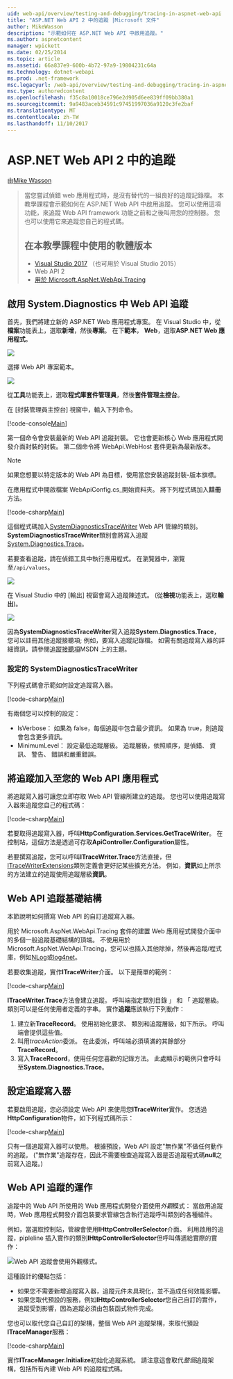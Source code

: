 ```yaml
---
uid: web-api/overview/testing-and-debugging/tracing-in-aspnet-web-api
title: "ASP.NET Web API 2 中的追蹤 |Microsoft 文件"
author: MikeWasson
description: "示範如何在 ASP.NET Web API 中啟用追蹤。"
ms.author: aspnetcontent
manager: wpickett
ms.date: 02/25/2014
ms.topic: article
ms.assetid: 66a837e9-600b-4b72-97a9-19804231c64a
ms.technology: dotnet-webapi
ms.prod: .net-framework
msc.legacyurl: /web-api/overview/testing-and-debugging/tracing-in-aspnet-web-api
msc.type: authoredcontent
ms.openlocfilehash: f35c8a10018ce796e2d905d6ee839ff09bb380a1
ms.sourcegitcommit: 9a9483aceb34591c97451997036a9120c3fe2baf
ms.translationtype: MT
ms.contentlocale: zh-TW
ms.lasthandoff: 11/10/2017
---
```

<a name="tracing-in-aspnet-web-api-2"></a>ASP.NET Web API 2 中的追蹤
====================
由[Mike Wasson](https://github.com/MikeWasson)

> 當您嘗試偵錯 web 應用程式時，是沒有替代的一組良好的追蹤記錄檔。 本教學課程會示範如何在 ASP.NET Web API 中啟用追蹤。 您可以使用這項功能，來追蹤 Web API framework 功能之前和之後叫用您的控制器。 您也可以使用它來追蹤您自己的程式碼。
> 
> ## <a name="software-versions-used-in-the-tutorial"></a>在本教學課程中使用的軟體版本
> 
> 
> - [Visual Studio 2017](https://www.visualstudio.com/downloads/) （也可用於 Visual Studio 2015）
> - Web API 2
> - [用於 Microsoft.AspNet.WebApi.Tracing](http://www.nuget.org/packages/Microsoft.AspNet.WebApi.Tracing)


## <a name="enable-systemdiagnostics-tracing-in-web-api"></a>啟用 System.Diagnostics 中 Web API 追蹤

首先，我們將建立新的 ASP.NET Web 應用程式專案。 在 Visual Studio 中，從**檔案**功能表上，選取**新增**，然後**專案**。 在下**範本**， **Web**，選取**ASP.NET Web 應用程式**。

[![](tracing-in-aspnet-web-api/_static/image2.png)](tracing-in-aspnet-web-api/_static/image1.png)

選擇 Web API 專案範本。

[![](tracing-in-aspnet-web-api/_static/image4.png)](tracing-in-aspnet-web-api/_static/image3.png)

從**工具**功能表上，選取**程式庫套件管理員**，然後**套件管理主控台**。

在 [封裝管理員主控台] 視窗中，輸入下列命令。

[!code-console[Main](tracing-in-aspnet-web-api/samples/sample1.cmd)]

第一個命令會安裝最新的 Web API 追蹤封裝。 它也會更新核心 Web 應用程式開發介面封裝的封裝。 第二個命令將 WebApi.WebHost 套件更新為最新版本。

> [!NOTE]
> 如果您想要以特定版本的 Web API 為目標，使用當您安裝追蹤封裝-版本旗標。


在應用程式中開啟檔案 WebApiConfig.cs\_開始資料夾。 將下列程式碼加入**註冊**方法。

[!code-csharp[Main](tracing-in-aspnet-web-api/samples/sample2.cs?highlight=6)]

這個程式碼加入[SystemDiagnosticsTraceWriter](https://msdn.microsoft.com/en-us/library/system.web.http.tracing.systemdiagnosticstracewriter.aspx) Web API 管線的類別。 **SystemDiagnosticsTraceWriter**類別會將寫入追蹤[System.Diagnostics.Trace](https://msdn.microsoft.com/en-us/library/system.diagnostics.trace)。

若要查看追蹤，請在偵錯工具中執行應用程式。 在瀏覽器中，瀏覽至`/api/values`。

![](tracing-in-aspnet-web-api/_static/image5.png)

在 Visual Studio 中的 [輸出] 視窗會寫入追蹤陳述式。 (從**檢視**功能表上，選取**輸出**)。

[![](tracing-in-aspnet-web-api/_static/image7.png)](tracing-in-aspnet-web-api/_static/image6.png)

因為**SystemDiagnosticsTraceWriter**寫入追蹤**System.Diagnostics.Trace**，您可以註冊其他追蹤接聽項; 例如，要寫入追蹤記錄檔。 如需有關追蹤寫入器的詳細資訊，請參閱[追蹤接聽項](https://msdn.microsoft.com/en-us/library/4y5y10s7.aspx)MSDN 上的主題。

### <a name="configuring-systemdiagnosticstracewriter"></a>設定的 SystemDiagnosticsTraceWriter

下列程式碼會示範如何設定追蹤寫入器。

[!code-csharp[Main](tracing-in-aspnet-web-api/samples/sample3.cs)]

有兩個您可以控制的設定：

- IsVerbose： 如果為 false，每個追蹤中包含最少資訊。 如果為 true，則追蹤會包含更多資訊。
- MinimumLevel： 設定最低追蹤層級。 追蹤層級，依照順序，是偵錯、 資訊、 警告、 錯誤和嚴重錯誤。

## <a name="adding-traces-to-your-web-api-application"></a>將追蹤加入至您的 Web API 應用程式

將追蹤寫入器可讓您立即存取 Web API 管線所建立的追蹤。 您也可以使用追蹤寫入器來追蹤您自己的程式碼：

[!code-csharp[Main](tracing-in-aspnet-web-api/samples/sample4.cs)]

若要取得追蹤寫入器，呼叫**HttpConfiguration.Services.GetTraceWriter**。 在控制站，這個方法是透過可存取**ApiController.Configuration**屬性。

若要撰寫追蹤，您可以呼叫**ITraceWriter.Trace**方法直接，但[ITraceWriterExtensions](https://msdn.microsoft.com/en-us/library/system.web.http.tracing.itracewriterextensions.aspx)類別定義會更好記某些擴充方法。 例如，**資訊**如上所示的方法建立的追蹤使用追蹤層級**資訊**。

## <a name="web-api-tracing-infrastructure"></a>Web API 追蹤基礎結構

本節說明如何撰寫 Web API 的自訂追蹤寫入器。

用於 Microsoft.AspNet.WebApi.Tracing 套件的建置 Web 應用程式開發介面中的多個一般追蹤基礎結構的頂端。 不使用用於 Microsoft.AspNet.WebApi.Tracing，您可以也插入其他除掉，然後再追蹤/程式庫，例如[NLog](http://nlog-project.org/)或[log4net](http://logging.apache.org/log4net/)。

若要收集追蹤，實作**ITraceWriter**介面。 以下是簡單的範例：

[!code-csharp[Main](tracing-in-aspnet-web-api/samples/sample5.cs)]

**ITraceWriter.Trace**方法會建立追蹤。 呼叫端指定類別目錄 」 和 「 追蹤層級。 類別可以是任何使用者定義的字串。 實作**追蹤**應該執行下列動作：

1. 建立新**TraceRecord**。 使用初始化要求、 類別和追蹤層級，如下所示。 呼叫端會提供這些值。
2. 叫用*traceAction*委派。 在此委派，呼叫端必須填滿的其餘部分**TraceRecord**。
3. 寫入**TraceRecord**，使用任何您喜歡的記錄方法。 此處顯示的範例只會呼叫至**System.Diagnostics.Trace**。

## <a name="setting-the-trace-writer"></a>設定追蹤寫入器

若要啟用追蹤，您必須設定 Web API 來使用您**ITraceWriter**實作。 您透過**HttpConfiguration**物件，如下列程式碼所示：

[!code-csharp[Main](tracing-in-aspnet-web-api/samples/sample6.cs)]

只有一個追蹤寫入器可以使用。 根據預設，Web API 設定&quot;無作業&quot;不做任何動作的追蹤。 (&quot;無作業&quot;追蹤存在，因此不需要檢查追蹤寫入器是否追蹤程式碼**null**之前寫入追蹤。)

## <a name="how-web-api-tracing-works"></a>Web API 追蹤的運作

追蹤中的 Web API 所使用的 Web 應用程式開發介面使用*外觀*模式： 當啟用追蹤時，Web 應用程式開發介面包裝要求管線包含執行追蹤呼叫類別的各種組件。

例如，當選取控制站，管線會使用**IHttpControllerSelector**介面。 利用啟用的追蹤，pipleline 插入實作的類別**IHttpControllerSelector**但呼叫傳遞給實際的實作：

![Web API 追蹤會使用外觀樣式。](tracing-in-aspnet-web-api/_static/image8.png)

這種設計的優點包括：

- 如果您不需要新增追蹤寫入器，追蹤元件未具現化，並不造成任何效能影響。
- 如果您取代預設的服務，例如**IHttpControllerSelector**您自己自訂的實作，追蹤受到影響，因為追蹤必須由包裝函式物件完成。

您也可以取代您自己自訂的架構，整個 Web API 追蹤架構，來取代預設**ITraceManager**服務：

[!code-csharp[Main](tracing-in-aspnet-web-api/samples/sample7.cs)]

實作**ITraceManager.Initialize**初始化追蹤系統。 請注意這會取代*整個*追蹤架構，包括所有內建 Web API 的追蹤程式碼。
